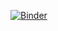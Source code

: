 [![Binder](https://mybinder.org/badge_logo.svg)](https://mybinder.org/v2/gh/marcecevallos/UDLA_Analitica_predictiva.git/main?labpath=AR%2C%20MA%2C%20ARMA%2FUnidad_No.6_Modelos%20AR%2CMA%2C%20ARMA.ipynb)
